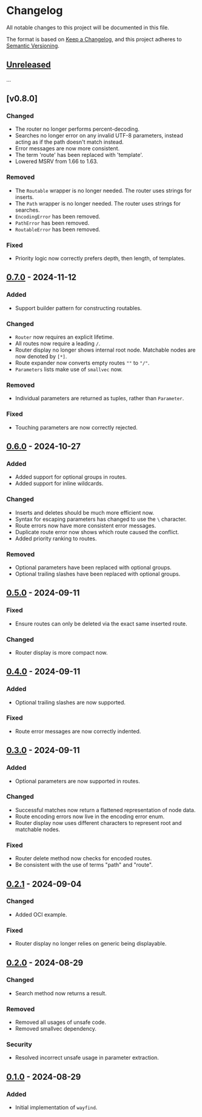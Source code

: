 # Changelog

All notable changes to this project will be documented in this file.

The format is based on [Keep a Changelog](https://keepachangelog.com/en/1.1.0/),
and this project adheres to [Semantic Versioning](https://semver.org/spec/v2.0.0.html).

## [Unreleased]

...

## [v0.8.0]

### Changed

- The router no longer performs percent-decoding.
- Searches no longer error on any invalid UTF-8 parameters, instead acting as if the path doesn't match instead.
- Error messages are now more consistent.
- The term 'route' has been replaced with 'template'.
- Lowered MSRV from 1.66 to 1.63.

### Removed

- The `Routable` wrapper is no longer needed. The router uses strings for inserts.
- The `Path` wrapper is no longer needed. The router uses strings for searches.
- `EncodingError` has been removed.
- `PathError` has been removed.
- `RoutableError` has been removed.

### Fixed

- Priority logic now correctly prefers depth, then length, of templates.

## [0.7.0] - 2024-11-12

### Added

- Support builder pattern for constructing routables.

### Changed

- `Router` now requires an explicit lifetime.
- All routes now require a leading `/`.
- Router display no longer shows internal root node. Matchable nodes are now denoted by `[*]`.
- Route expander now converts empty routes `""` to `"/"`.
- `Parameters` lists make use of `smallvec` now.

### Removed

- Individual parameters are returned as tuples, rather than `Parameter`.

### Fixed

- Touching parameters are now correctly rejected.

## [0.6.0] - 2024-10-27

### Added

- Added support for optional groups in routes.
- Added support for inline wildcards.

### Changed

- Inserts and deletes should be much more efficient now.
- Syntax for escaping parameters has changed to use the `\` character.
- Route errors now have more consistent error messages.
- Duplicate route error now shows which route caused the conflict.
- Added priority ranking to routes.

### Removed

- Optional parameters have been replaced with optional groups.
- Optional trailing slashes have been replaced with optional groups.

## [0.5.0] - 2024-09-11

### Fixed

- Ensure routes can only be deleted via the exact same inserted route.

### Changed

- Router display is more compact now.

## [0.4.0] - 2024-09-11

### Added

- Optional trailing slashes are now supported.

### Fixed

- Route error messages are now correctly indented.

## [0.3.0] - 2024-09-11

### Added

- Optional parameters are now supported in routes.

### Changed

- Successful matches now return a flattened representation of node data.
- Route encoding errors now live in the encoding error enum.
- Router display now uses different characters to represent root and matchable nodes.

### Fixed

- Router delete method now checks for encoded routes.
- Be consistent with the use of terms "path" and "route".

## [0.2.1] - 2024-09-04

### Changed

- Added OCI example.

### Fixed

- Router display no longer relies on generic being displayable.

## [0.2.0] - 2024-08-29

### Changed

- Search method now returns a result.

### Removed

- Removed all usages of unsafe code.
- Removed smallvec dependency.

### Security

- Resolved incorrect unsafe usage in parameter extraction.

## [0.1.0] - 2024-08-29

### Added

- Initial implementation of `wayfind`.

[unreleased]: https://github.com/DuskSystems/wayfind/compare/v0.8.0...HEAD
[0.8.0]: https://github.com/DuskSystems/wayfind/compare/v0.7.0...v0.8.0
[0.7.0]: https://github.com/DuskSystems/wayfind/compare/v0.6.0...v0.7.0
[0.6.0]: https://github.com/DuskSystems/wayfind/compare/v0.5.0...v0.6.0
[0.5.0]: https://github.com/DuskSystems/wayfind/compare/v0.4.0...v0.5.0
[0.4.0]: https://github.com/DuskSystems/wayfind/compare/v0.3.0...v0.4.0
[0.3.0]: https://github.com/DuskSystems/wayfind/compare/v0.2.1...v0.3.0
[0.2.1]: https://github.com/DuskSystems/wayfind/compare/v0.2.0...v0.2.1
[0.2.0]: https://github.com/DuskSystems/wayfind/compare/v0.1.0...v0.2.0
[0.1.0]: https://github.com/DuskSystems/wayfind/releases/tag/v0.1.0

